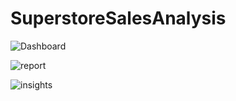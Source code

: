 # SuperstoreSalesAnalysis

![Dashboard](https://github.com/user-attachments/assets/877324b9-dfea-4608-8f7c-47533d76bc58)

![report](https://github.com/user-attachments/assets/4e101420-872c-45cf-9ac5-c7ef80f53ad2)

![insights](https://github.com/user-attachments/assets/240b6e8e-3416-497f-b430-c79f09d4d012)
